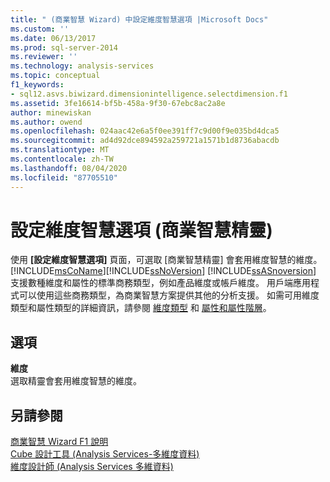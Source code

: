```yaml
---
title: " (商業智慧 Wizard) 中設定維度智慧選項 |Microsoft Docs"
ms.custom: ''
ms.date: 06/13/2017
ms.prod: sql-server-2014
ms.reviewer: ''
ms.technology: analysis-services
ms.topic: conceptual
f1_keywords:
- sql12.asvs.biwizard.dimensionintelligence.selectdimension.f1
ms.assetid: 3fe16614-bf5b-458a-9f30-67ebc8ac2a8e
author: minewiskan
ms.author: owend
ms.openlocfilehash: 024aac42e6a5f0ee391ff7c9d00f9e035bd4dca5
ms.sourcegitcommit: ad4d92dce894592a259721a1571b1d8736abacdb
ms.translationtype: MT
ms.contentlocale: zh-TW
ms.lasthandoff: 08/04/2020
ms.locfileid: "87705510"
---
```

# <a name="set-dimension-intelligence-options-business-intelligence-wizard"></a>設定維度智慧選項 (商業智慧精靈)
  使用 **[設定維度智慧選項]** 頁面，可選取 [商業智慧精靈] 會套用維度智慧的維度。 [!INCLUDE[msCoName](../includes/msconame-md.md)][!INCLUDE[ssNoVersion](../includes/ssnoversion-md.md)] [!INCLUDE[ssASnoversion](../includes/ssasnoversion-md.md)] 支援數種維度和屬性的標準商務類型，例如產品維度或帳戶維度。 用戶端應用程式可以使用這些商務類型，為商業智慧方案提供其他的分析支援。 如需可用維度類型和屬性類型的詳細資訊，請參閱 [維度類型](multidimensional-models-olap-logical-dimension-objects/database-dimension-properties-types.md) 和 [屬性和屬性階層](multidimensional-models-olap-logical-dimension-objects/attributes-and-attribute-hierarchies.md)。  
  
## <a name="options"></a>選項  
 **維度**  
 選取精靈會套用維度智慧的維度。  
  
## <a name="see-also"></a>另請參閱  
 [商業智慧 Wizard F1 說明](business-intelligence-wizard-f1-help.md)   
 [Cube 設計工具 &#40;Analysis Services-多維度資料&#41;](cube-designer-analysis-services-multidimensional-data.md)   
 [維度設計師 &#40;Analysis Services 多維資料&#41;](dimension-designer-analysis-services-multidimensional-data.md)  
  
  
